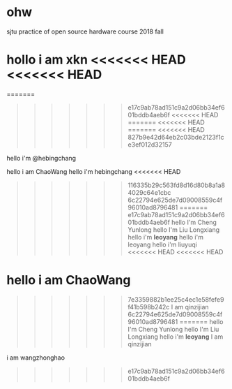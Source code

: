 # ohw
sjtu practice of open source hardware course 2018 fall

hollo i am xkn
<<<<<<< HEAD
<<<<<<< HEAD
=======
=======
>>>>>>> e17c9ab78ad151c9a2d06bb34ef601bddb4aeb6f
<<<<<<< HEAD
=======
<<<<<<< HEAD
=======
<<<<<<< HEAD
>>>>>>> 827b9e42d64eb2c03bde2123f1ce3ef012d32157

hello i'm @hebingchang

hello i am ChaoWang
hello i'm hebingchang
<<<<<<< HEAD
>>>>>>> 116335b29c563fd8d16d80b8a1a84029c64e1cbc
>>>>>>> 6c22794e625de7d09008559c4f96010ad8796481
=======
>>>>>>> e17c9ab78ad151c9a2d06bb34ef601bddb4aeb6f
hello I'm Cheng Yunlong
hello I'm Liu Longxiang
hello i'm **leoyang**
hello i'm leoyang
hello i'm liuyuqi
<<<<<<< HEAD
<<<<<<< HEAD

hello i am ChaoWang
=======
>>>>>>> 7e3359882b1ee25c4ec1e58fefe9f41b598b242c
 I am qinzijian
>>>>>>> 6c22794e625de7d09008559c4f96010ad8796481
=======
hello I'm Cheng Yunlong
hello I'm Liu Longxiang
hello i'm **leoyang**
 I am qinzijian


 i am wangzhonghao
>>>>>>> e17c9ab78ad151c9a2d06bb34ef601bddb4aeb6f
